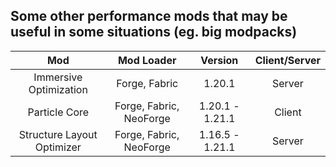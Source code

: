 ## Some other performance mods that may be useful in some situations (eg. big modpacks)

| Mod | Mod Loader | Version | Client/Server |
|:---:|:---:|:---:|:---:|
| Immersive Optimization | Forge, Fabric | 1.20.1 | Server |
| Particle Core | Forge, Fabric, NeoForge | 1.20.1 - 1.21.1 | Client |
| Structure Layout Optimizer | Forge, Fabric, NeoForge | 1.16.5 - 1.21.1 | Server |
